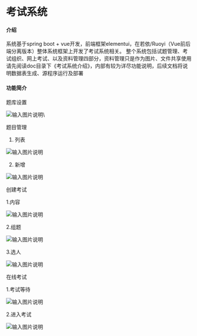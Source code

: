 # 考试系统

#### 介绍
系统基于spring boot + vue开发，前端框架elementui，在若依/Ruoyi（Vue前后端分离版本）整体系统框架上开发了考试系统相关。
整个系统包括试题管理、考试组织、网上考试、以及资料管理四部分，资料管理只是作为图片、文件共享使用
请先阅读doc目录下《考试系统介绍》，内部有较为详尽功能说明，后续文档将说明数据表生成、源程序运行及部署

#### 功能简介
题库设置

![输入图片说明](picture/questionbankimage.png)\

题目管理
1. 列表

![输入图片说明](picture/questionlistimage.png)

2. 新增

![输入图片说明](picture/newquestionimage.png)

创建考试

1.内容

![输入图片说明](picture/createcontentimage.png)

2.组题

![输入图片说明](picture/choicequestionsimage.png)

3.选人

![输入图片说明](picture/choiceusersimage.png)

在线考试

1.考试等待

![输入图片说明](picture/waitimage.png)

2.进入考试

![输入图片说明](picture/onlineexamimage.png)